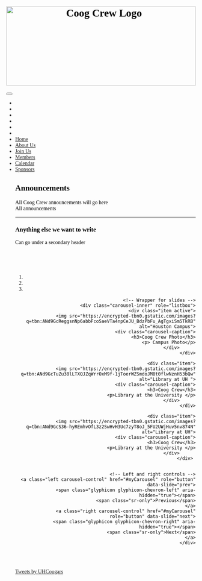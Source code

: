 <html>
<head>
<meta charset="utf-8">
<TITLE> COOG CREW </TITLE>	<!--The Title on the top of a tab -->   
<link rel="stylesheet" href="CSS.css">	
<FONT COLOR="Black">		<!--Font Color -->
<FONT FACE="Georgia">		<!--Font -->	
<BODY TEXT="Black">			<!--Body Text Color -->
<BODY LINK="Gainsboro">		<!--Link Color -->
<BODY VLINK="Gainsboro">	<!--Visited Link Color -->		
<BODY ALINK="Gainsboro">	<!--Active Link Color -->
<html LANG="EN"> <!--IDENTIFIES LANGUAGE AS ENGLISH -->
<link rel="stylesheet" href="https://maxcdn.bootstrapcdn.com/bootstrap/3.3.7/css/bootstrap.min.css">
<script src="https://ajax.googleapis.com/ajax/libs/jquery/3.2.1/jquery.min.js"></script>
<script src="https://maxcdn.bootstrapcdn.com/bootstrap/3.3.7/js/bootstrap.min.js"></script>
  

<h1> <!--Header on the page -->
<center> <!--link below is image of the header -->
<img src="file:///C:/Users/Joseph%20Heisig/Downloads/CCLogo.webp" alt="Coog Crew Logo"  width="100%" height="210s" style="float left">
</center>
</h1>

<nav class="navbar navbar-inverse" >
  <div class="container-fluid">
    <div class="navbar-header">
      <button type="button" class="navbar-toggle" data-toggle="collapse" data-target="#myNavbar">
        <span class="icon-bar"></span>
        <span class="icon-bar"></span>
        <span class="icon-bar"></span>                        
      </button>
    </div>
    <div class="collapse navbar-collapse" id="myNavbar" >
      <ul class="nav navbar-nav" >
        <li><a href="#"></a></li>
        <li><a href="#"></a></li>
        <li><a href="#"></a></li>
        <li><a href="#"></a></li>
	<li><a href="#"></a></li>
        <li><a href="#"></a></li>
	<li class="active"><a href="#">Home</a></li>
        <li><a href="#">About Us</a></li>
        <li><a href="#">Join Us</a></li>
        <li><a href="#">Members</a></li>
        <li><a href="#">Calendar</a></li>
	<li><a href="#">Sponsors</a></li>
    <div>
  </div>
<div class="col-sm-8 text-left"> 
      <h1>Announcements</h1>
      <p>All Coog Crew announcements will go here<br> All announcements</p>
      <hr>
      <h3>Anything else we want to write</h3>
      <p>Can go under a secondary header</p>
    </div>

<br>
<br>
<br>
<div class="container">
<div class="row">
  <div class="col-sm-8">
    <div id="myCarousel" class="carousel slide" data-ride="carousel" align="right">
      <!-- Indicators -->
      <ol class="carousel-indicators">
        <li data-target="#myCarousel" data-slide-to="0" class="active"></li>
        <li data-target="#myCarousel" data-slide-to="1"></li>
		<li data-target="#myCarousel" data-slide-to="2"></li>
      </ol>

      <!-- Wrapper for slides -->
      <div class="carousel-inner" role="listbox">
      <div class="item active">
        <img src="https://encrypted-tbn0.gstatic.com/images?q=tbn:ANd9GcReggsnNp6abbFcoSaeVTa4npCeJU_BdzPbFu_AgTgxiSm5TkRB" alt="Houston Campus">
        <div class="carousel-caption">
          <h3>Coog Crew Photo</h3>
          <p> Campus Photo</p>
        </div>      
      </div>
	  
	 <div class="item">
        <img src="https://encrypted-tbn0.gstatic.com/images?q=tbn:ANd9GcTuZu38lLTXQJZqWrrOxM9f-1jToerWZSmdoJM8t0flwNznH53bQw" alt="Library at UH ">
        <div class="carousel-caption">
          <h3>Coog Crew</h3>
          <p>Library at the University </p>
        </div>      
      </div>

	  <div class="item">
        <img src="https://encrypted-tbn0.gstatic.com/images?q=tbn:ANd9GcS36-hyREmhvOfL3z2SwHvH3Uc7zyT8oJ_5FU2UWjHuv5nv874N"  alt="Library at UH">
        <div class="carousel-caption">
          <h3>Coog Crew</h3>
          <p>Library at the University </p>
        </div>      
      </div> 


      <!-- Left and right controls -->
      <a class="left carousel-control" href="#myCarousel" role="button" data-slide="prev">
        <span class="glyphicon glyphicon-chevron-left" aria-hidden="true"></span>
        <span class="sr-only">Previous</span>
      </a>
      <a class="right carousel-control" href="#myCarousel" role="button" data-slide="next">
        <span class="glyphicon glyphicon-chevron-right" aria-hidden="true"></span>
        <span class="sr-only">Next</span>
      </a>
    </div>
  </div>
  





<br>
<br>
<br>
<a class="twitter-timeline" data-lang="en" data-width="300" data-height="300" href="https://twitter.com/UHCougars">Tweets by UHCougars</a> <script async src="//platform.twitter.com/widgets.js" charset="utf-8"></script>

